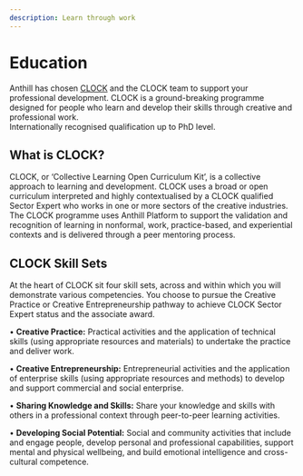 ```yaml
---
description: Learn through work
---
```


# Education

Anthill has chosen [CLOCK](https://clockyourskills.com) and the CLOCK team to support your professional development. CLOCK is a ground-breaking programme designed for people who learn and develop their skills through creative and professional work. \
Internationally recognised qualification up to PhD level.

## What is CLOCK?

CLOCK, or ‘Collective Learning Open Curriculum Kit’, is a collective approach to learning and development. CLOCK uses a broad or open curriculum interpreted and highly contextualised by a CLOCK qualified Sector Expert who works in one or more sectors of the creative industries. \
The CLOCK programme uses Anthill Platform to support the validation and recognition of learning in nonformal, work, practice-based, and experiential contexts and is delivered through a peer mentoring process.

## CLOCK Skill Sets

At the heart of CLOCK sit four skill sets, across and within which you will demonstrate various competencies. You choose to pursue the Creative Practice or Creative Entrepreneurship pathway to achieve CLOCK Sector Expert status and the associate award.

• **Creative Practice:** Practical activities and the application of technical skills (using appropriate resources and materials) to undertake the practice and deliver work.&#x20;

• **Creative Entrepreneurship:** Entrepreneurial activities and the application of enterprise skills (using appropriate resources and methods) to develop and support commercial and social enterprise.&#x20;

• **Sharing Knowledge and Skills:** Share your knowledge and skills with others in a professional context through peer-to-peer learning activities.&#x20;

• **Developing Social Potential:** Social and community activities that include and engage people, develop personal and professional capabilities, support mental and physical wellbeing, and build emotional intelligence and cross-cultural competence.



